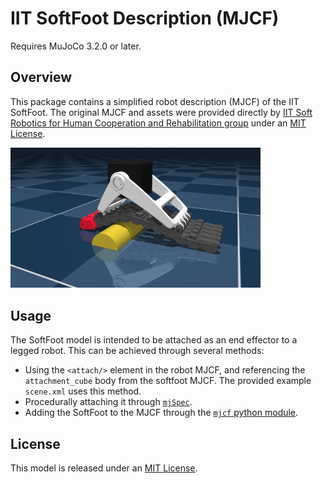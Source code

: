 # IIT SoftFoot Description (MJCF)

Requires MuJoCo 3.2.0 or later.

## Overview

This package contains a simplified robot description (MJCF) of the IIT SoftFoot. The original MJCF and assets were provided directly by
[IIT Soft Robotics for Human Cooperation and Rehabilitation group](https://softbots.iit.it/) under an
[MIT License](LICENSE).

<p float="left">
  <img src="softfoot.png" width="400">
</p>

## Usage

The SoftFoot model is intended to be attached as an end effector to a legged robot. This can be achieved through several methods:
- Using the `<attach/>` element in the robot MJCF, and referencing the `attachment_cube` body from the softfoot MJCF. The provided example `scene.xml` uses this method.
- Procedurally attaching it through [`mjSpec`](https://mujoco.readthedocs.io/en/stable/programming/modeledit.html).
- Adding the SoftFoot to the MJCF through the [`mjcf` python module](https://github.com/google-deepmind/dm_control/tree/main/dm_control/mjcf).


## License

This model is released under an [MIT License](LICENSE).
